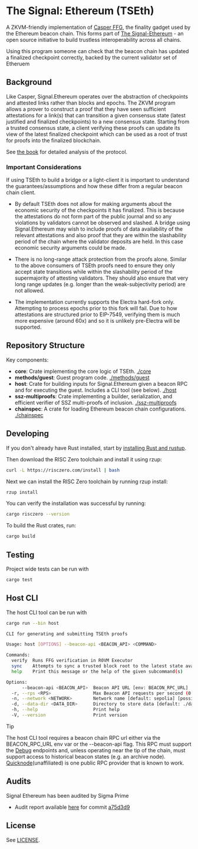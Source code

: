 # The Signal: Ethereum (TSEth)

A ZKVM-friendly implementation of [Casper FFG](https://arxiv.org/abs/2003.03052), the finality gadget used by the Ethereum beacon chain. This forms part of [The Signal-Ethereum](https://github.com/boundless-xyz/Signal-Ethereum) - an open source initiative to build trustless interoperability across all chains.

Using this program someone can check that the beacon chain has updated a finalized checkpoint correctly, backed by the current validator set of Etheruem

## Background

Like Casper, Signal.Ethereum operates over the abstraction of checkpoints and attested links rather than blocks and epochs. The ZKVM program allows a prover to construct a proof that they have seen sufficient attestations for a link(s) that can transition a given consensus state (latest justified and finalized checkpoints) to a new consensus state. Starting from a trusted consensus state, a client verifying these proofs can update its view of the latest finalized checkpoint which can be used as a root of trust for proofs into the finalized blockchain.

See [the book](https://boundless-xyz.github.io/Signal-Ethereum/) for detailed analysis of the protocol. 

### Important Considerations

If using TSEth to build a bridge or a light-client it is important to understand the guarantees/assumptions and how these differ from a regular beacon chain client.

- By default TSEth does not allow for making arguments about the economic security of the checkpoints it has finalized. This is because the attestations do not form part of the public journal and so any violations by validators cannot be observed and slashed. A bridge using Signal.Ethereum may wish to include proofs of data availability of the relevant attestations and also proof that they are within the slashability period of the chain where the validator deposits are held. In this case economic security arguments could be made.

- There is no long-range attack protection from the proofs alone. Similar to the above consumers of TSEth proofs need to ensure they only accept state transitions while within the slashability period of the supermajority of attesting validators. They should also ensure that very long range updates (e.g. longer than the weak-subjectivity period) are not allowed.

- The implementation currently supports the Electra hard-fork only. Attempting to process epochs prior to this fork will fail. Due to how attestations are structured prior to EIP-7549, verifying them is much more expensive (around 60x) and so it is unlikely pre-Electra will be supported.

## Repository Structure

Key components:

- **core**: Crate implementing the core logic of TSEth. [./core](./core)
- **methods/guest**: Guest program code. [./methods/guest](./methods/guest)
- **host**: Crate for building inputs for Signal.Ethereum given a beacon RPC and for executing the guest. Includes a CLI tool (see below). [./host](./host)
- **ssz-multiproofs**: Crate implementing a builder, serialization, and efficient verifier of SSZ multi-proofs of inclusion. [./ssz-multiproofs](./ssz-multiproofs)
- **chainspec**: A crate for loading Ethereum beacon chain configurations. [./chainspec](./chainspec)

## Developing

If you don't already have Rust installed, start by [installing Rust and rustup](https://doc.rust-lang.org/cargo/getting-started/installation.html).

Then download the RISC Zero toolchain and install it using rzup:

```sh
curl -L https://risczero.com/install | bash
```

Next we can install the RISC Zero toolchain by running rzup install:

```sh
rzup install
```

You can verify the installation was successful by running:

```sh
cargo risczero --version
```

To build the Rust crates, run:

```sh
cargo build
```

## Testing

Project wide tests can be run with

```sh
cargo test
```

## Host CLI

The host CLI tool can be run with

```sh
cargo run --bin host
```

```sh
CLI for generating and submitting TSEth proofs

Usage: host [OPTIONS] --beacon-api <BEACON_API> <COMMAND>

Commands:
  verify  Runs FFG verification in R0VM Executor
  sync    Attempts to sync a trusted block root to the latest state available on the Beacon API Optionally can log any places the resulting consensus state diverges from the chain for debugging
  help    Print this message or the help of the given subcommand(s)

Options:
      --beacon-api <BEACON_API>  Beacon API URL [env: BEACON_RPC_URL]
  -r, --rps <RPS>                Max Beacon API requests per second (0 to disable rate limit) [default: 0]
  -n, --network <NETWORK>        Network name [default: sepolia] [possible values: mainnet, sepolia]
  -d, --data-dir <DATA_DIR>      Directory to store data [default: ./data]
  -h, --help                     Print help
  -V, --version                  Print version
```

> [!TIP]
> The host CLI tool requires a beacon chain RPC url either via the BEACON_RPC_URL env var or the --beacon-api flag.
> This RPC must support the [Debug](https://ethereum.github.io/beacon-APIs/#/Debug) endpoints and, unless operating near the tip of the chain,
> must support access to historical beacon states (e.g. an archive node). 
> [Quicknode](https://www.quicknode.com/)(unaffiliated) is one public RPC provider that is known to work. 

## Audits

Signal Ethereum has been audited by Sigma Prime 

- Audit report available [here](https://github.com/sigp/public-audits/blob/master/reports/risc-zero/Sigma_Prime_Risc_Zero_The_Signal_Ethereum_Security_Assessment_Report_v2_0.pdf) for commit [a75d3d9](https://github.com/boundless-xyz/Signal-Ethereum/tree/a75d3d99127397eac5d4b1f160c936522f87c065)

## License

See [LICENSE](./LICENSE).

